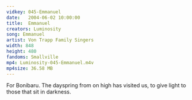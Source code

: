 ```yaml
---
vidkey: 045-Emmanuel
date:   2004-06-02 10:00:00
title:  Emmanuel
creators: Luminosity
song: Emmanuel
artist: Von Trapp Family Singers
width: 848
height: 480
fandoms: Smallville
mp4: Luminosity-045-Emmanuel.m4v
mp4size: 36.58 MB
---
```


  <div>
  For Bonibaru. The dayspring from on high has visited us, to give light to those that sit in darkness.
  </div>
  